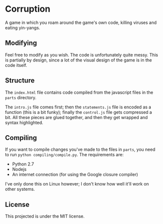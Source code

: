 Corruption
==========

A game in which you roam around the game's own code, killing viruses and eating 
yin-yangs.


Modifying
---------

Feel free to modify as you wish. The code is unfortunately quite messy. This is
partially by design, since a lot of the visual design of the game is in the code
itself.


Structure
---------

The `index.html` file contains code compiled from the javascript files in the 
`parts` directory. 

The `intro.js` file comes first; then the `statements.js`  file is encoded as a
function (this is a bit funky); finally the `control.js` file gets compressed a
bit. All these pieces are glued together, and then they get wrapped and syntax
highlighted.


Compiling
---------

If you want to compile changes you've made to the files in `parts`, you need to
run `python compiling/compile.py`. The requirements are:
- Python 2.7
- Nodejs
- An internet connection (for using the Google closure compiler)

I've only done this on Linux however; I don't know how well it'll work on other
systems.


License
-------
This projected is under the MIT license.